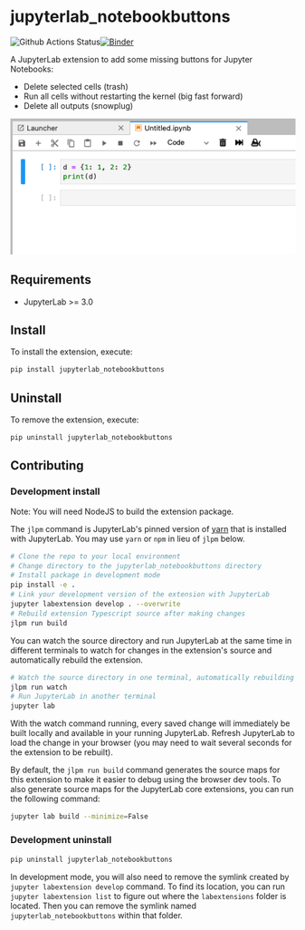 # jupyterlab_notebookbuttons

![Github Actions Status](https://github.com/ocordes/jupyterlab_notebookbuttons/workflows/Build/badge.svg)[![Binder](https://mybinder.org/badge_logo.svg)](https://mybinder.org/v2/gh/ocordes/jupyterlab_notebookbuttons/main?urlpath=lab)

A JupyterLab extension to add some missing buttons for Jupyter Notebooks:
 * Delete selected cells (trash)
 * Run all cells without restarting the kernel (big fast forward)
 * Delete all outputs (snowplug)

![](https://raw.githubusercontent.com/ocordes/jupyterlab_notebookbuttons/master/demo_small.png)


## Requirements

* JupyterLab >= 3.0

## Install

To install the extension, execute:

```bash
pip install jupyterlab_notebookbuttons
```

## Uninstall

To remove the extension, execute:

```bash
pip uninstall jupyterlab_notebookbuttons
```


## Contributing

### Development install

Note: You will need NodeJS to build the extension package.

The `jlpm` command is JupyterLab's pinned version of
[yarn](https://yarnpkg.com/) that is installed with JupyterLab. You may use
`yarn` or `npm` in lieu of `jlpm` below.

```bash
# Clone the repo to your local environment
# Change directory to the jupyterlab_notebookbuttons directory
# Install package in development mode
pip install -e .
# Link your development version of the extension with JupyterLab
jupyter labextension develop . --overwrite
# Rebuild extension Typescript source after making changes
jlpm run build
```

You can watch the source directory and run JupyterLab at the same time in different terminals to watch for changes in the extension's source and automatically rebuild the extension.

```bash
# Watch the source directory in one terminal, automatically rebuilding when needed
jlpm run watch
# Run JupyterLab in another terminal
jupyter lab
```

With the watch command running, every saved change will immediately be built locally and available in your running JupyterLab. Refresh JupyterLab to load the change in your browser (you may need to wait several seconds for the extension to be rebuilt).

By default, the `jlpm run build` command generates the source maps for this extension to make it easier to debug using the browser dev tools. To also generate source maps for the JupyterLab core extensions, you can run the following command:

```bash
jupyter lab build --minimize=False
```

### Development uninstall

```bash
pip uninstall jupyterlab_notebookbuttons
```

In development mode, you will also need to remove the symlink created by `jupyter labextension develop`
command. To find its location, you can run `jupyter labextension list` to figure out where the `labextensions`
folder is located. Then you can remove the symlink named `jupyterlab_notebookbuttons` within that folder.
